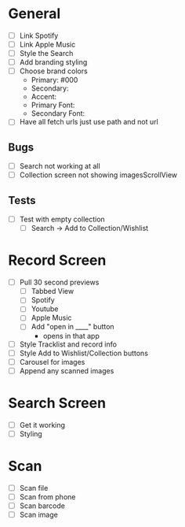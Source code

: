 # General
- [ ] Link Spotify
- [ ] Link Apple Music
- [ ] Style the Search
- [ ] Add branding styling
- [ ] Choose brand colors
  - Primary: #000
  - Secondary: 
  - Accent: 
  - Primary Font: 
  - Secondary Font: 
- [ ] Have all fetch urls just use path and not url

## Bugs
- [ ] Search not working at all
- [ ] Collection screen not showing imagesScrollView
## Tests
- [ ] Test with empty collection
  - [ ] Search -> Add to Collection/Wishlist

# Record Screen
- [ ] Pull 30 second previews   
  - [ ] Tabbed View  
  - [ ] Spotify
  - [ ] Youtube
  - [ ] Apple Music
  - [ ] Add "open in ____" button
    - opens in that app 
- [ ] Style Tracklist and record info
- [ ] Style Add to Wishlist/Collection buttons
- [ ] Carousel for images
- [ ] Append any scanned images    

# Search Screen
- [ ] Get it working
- [ ] Styling

# Scan
- [ ] Scan file
- [ ] Scan from phone
- [ ] Scan barcode
- [ ] Scan image